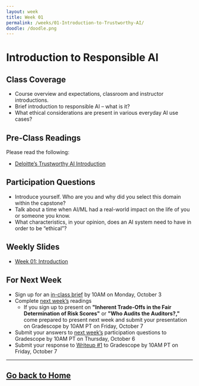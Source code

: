 ```yaml
---
layout: week
title: Week 01
permalink: /weeks/01-Introduction-to-Trustworthy-AI/
doodle: /doodle.png
---
```


# Introduction to Responsible AI
## Class Coverage
* Course overview and expectations, classroom and instructor introductions. 
* Brief introduction to responsible AI – what is it? 
* What ethical considerations are present in various everyday AI use cases? 

## Pre-Class Readings
Please read the following:
* [Deloitte’s Trustworthy AI Introduction](https://www2.deloitte.com/us/en/pages/deloitte-analytics/solutions/ethics-of-ai-framework.html)

## Participation Questions
* Introduce yourself. Who are you and why did you select this domain within the capstone?
* Talk about a time when AI/ML had a real-world impact on the life of you or someone you know. 
* What characteristics, in your opinion, does an AI system need to have in order to be “ethical”?

## Weekly Slides
* [Week 01: Introduction](https://github.com/nanrahman/capstone-responsible-ai/blob/master/notes/week-01/Week%201%20-%20Responsible%20AI.pdf)

## For Next Week
* Sign up for an [in-class brief](https://docs.google.com/spreadsheets/d/1DNA4mQLQmbhFEtm74PEPsUDTEGx0pK_BFzlQcltFaMg/edit?usp=sharing) by 10AM on Monday, October 3
* Complete [next week’s](https://nanrahman.github.io/capstone-responsible-ai/weeks/02-Perspectives-on-Ethical-AI/) readings
    * If you sign up to present on **"Inherent Trade-Offs in the Fair Determination of Risk Scores"** or **"Who Audits the Auditors?,"** come prepared to present next week and submit your presentation on
Gradescope by 10AM PT on Friday, October 7
* Submit your answers to [next week’s](https://nanrahman.github.io/capstone-responsible-ai/weeks/02-Perspectives-on-Ethical-AI/) participation questions to Gradescope by 10AM PT on Thursday, October 6
* Submit your response to [Writeup #1](https://github.com/nanrahman/capstone-responsible-ai/blob/d0cd3cde3e64d03c9c46982f92548a9c9f48b20a/notes/week-01/Writeup_1.pdf) to Gradescope by 10AM PT on Friday, October 7

---
[Go back to Home](https://nanrahman.github.io/capstone-responsible-ai/)
---
